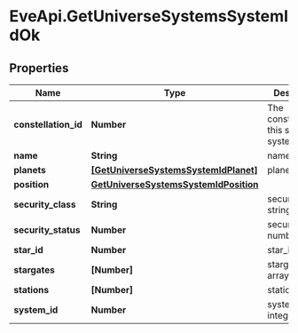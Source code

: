 # EveApi.GetUniverseSystemsSystemIdOk

## Properties
Name | Type | Description | Notes
------------ | ------------- | ------------- | -------------
**constellation_id** | **Number** | The constellation this solar system is in | 
**name** | **String** | name string | 
**planets** | [**[GetUniverseSystemsSystemIdPlanet]**](GetUniverseSystemsSystemIdPlanet.md) | planets array | [optional] 
**position** | [**GetUniverseSystemsSystemIdPosition**](GetUniverseSystemsSystemIdPosition.md) |  | 
**security_class** | **String** | security_class string | [optional] 
**security_status** | **Number** | security_status number | 
**star_id** | **Number** | star_id integer | [optional] 
**stargates** | **[Number]** | stargates array | [optional] 
**stations** | **[Number]** | stations array | [optional] 
**system_id** | **Number** | system_id integer | 


